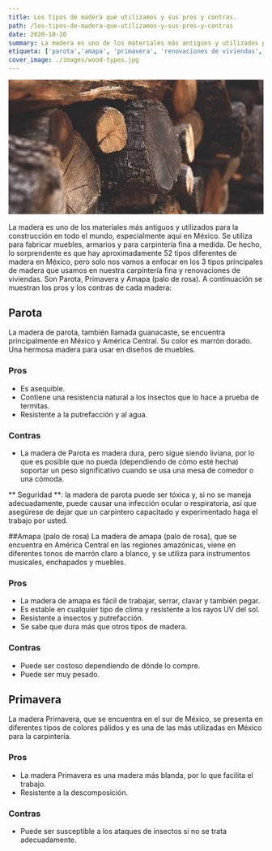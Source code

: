 ```yaml
---
title: Los tipos de madera que utilizamos y sus pros y contras.
path: /los-tipos-de-madera-que-utilizamos-y-sus-pros-y-contras
date: 2020-10-20
summary: La madera es uno de los materiales más antiguos y utilizados para la construcción en todo el mundo, especialmente aquí en México. De los tres tipos principales que usamos, cuáles son los pros y los contras.
etiqueta: ['parota','amapa', 'primavera', 'renovaciones de viviendas', 'pros y contras']
cover_image: ./images/wood-types.jpg
---
```


![background](./images/wood-types.jpg)

La madera es uno de los materiales más antiguos y utilizados para la construcción en todo el mundo, especialmente aquí en México. Se utiliza para fabricar muebles, armarios y para carpintería fina a medida. De hecho, lo sorprendente es que hay aproximadamente 52 tipos diferentes de madera en México, pero solo nos vamos a enfocar en los 3 tipos principales de madera que usamos en nuestra carpintería fina y renovaciones de viviendas. Son Parota, Primavera y Amapa (palo de rosa). A continuación se muestran los pros y los contras de cada madera:

## Parota
La madera de parota, también llamada guanacaste, se encuentra principalmente en México y América Central. Su color es marrón dorado. Una hermosa madera para usar en diseños de muebles.


### Pros

  * Es asequible.
  * Contiene una resistencia natural a los insectos que lo hace a prueba de termitas.
  * Resistente a la putrefacción y al agua.

### Contras

  * La madera de Parota es madera dura, pero sigue siendo liviana, por lo que es posible que no pueda (dependiendo de cómo esté hecha) soportar un peso significativo cuando se usa una mesa de comedor o una cómoda.



** Seguridad **: la madera de parota puede ser tóxica y, si no se maneja adecuadamente, puede causar una infección ocular o respiratoria, así que asegúrese de dejar que un carpintero capacitado y experimentado haga el trabajo por usted.

##Amapa (palo de rosa)
La madera de amapa (palo de rosa), que se encuentra en América Central en las regiones amazónicas, viene en diferentes tonos de marrón claro a blanco, y se utiliza para instrumentos musicales, enchapados y muebles.

### Pros

  * La madera de amapa es fácil de trabajar, serrar, clavar y también pegar.
  * Es estable en cualquier tipo de clima y resistente a los rayos UV del sol.
  * Resistente a insectos y putrefacción.
  * Se sabe que dura más que otros tipos de madera.

### Contras

  * Puede ser costoso dependiendo de dónde lo compre.
  * Puede ser muy pesado.

## Primavera
La madera Primavera, que se encuentra en el sur de México, se presenta en diferentes tipos de colores pálidos y es una de las más utilizadas en México para la carpintería.

### Pros
  * La madera Primavera es una madera más blanda, por lo que facilita el trabajo.
  * Resistente a la descomposición.

### Contras
  * Puede ser susceptible a los ataques de insectos si no se trata adecuadamente.











